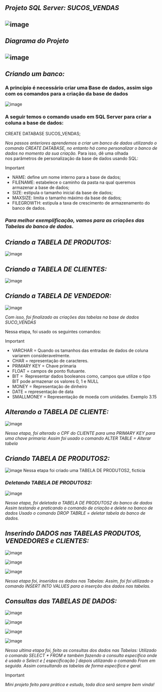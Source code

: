 ## *Projeto SQL Server: SUCOS_VENDAS*
## ![image](https://github.com/MatiasMoraes/Sucos_Vendas/assets/141168863/32ba68fa-9f8e-4aa5-98e9-a4fc0c8c48d0)
## *Diagrama do Projeto*
## ![image](https://github.com/MatiasMoraes/Sucos_Vendas/assets/141168863/84de722b-e66e-4e6e-9eaa-270dc79db67f)
## *Criando um banco:*
### A princípio é necessário criar uma Base de dados, assim sigo com os comandos para a criação da base de dados  
![image](https://github.com/MatiasMoraes/Sucos_Vendas/assets/141168863/a089e947-401d-4629-8c9c-dccd9f8011e4)
### A seguir temos o comando usado em SQL Server para criar a coluna a base de dados:
CREATE DATABASE SUCOS_VENDAS;

*Nos passos anteriores aprendemos a criar um banco de dados utilizando o comando CREATE DATABASE, no entanto há como personalizar o banco de dados no momento da sua criação.* 
Para isso, dê uma olhada nos parâmetros de personalização da base de dados usando SQL: 
> [!IMPORTANT]
> + NAME: define um nome interno para a base de dados;
> + FILENAME: estabelece o caminho da pasta na qual queremos armazenar a base de dados;
> + SIZE: estipula o tamanho inicial da base de dados;
> + MAXSIZE: limita o tamanho máximo da base de dados;
> + FILEGROWTH: estipula a taxa de crescimento de armazenamento do banco de dados.

### *Para melhor exemplificação, vamos para as criações das Tabelas do banco de dados.*
## *Criando a TABELA DE PRODUTOS:*
![image](https://github.com/MatiasMoraes/Sucos_Vendas/assets/141168863/e8f1163f-fabd-4c09-af8c-f7a73fac9e88)

## *Criando a TABELA DE CLIENTES:* 
![image](https://github.com/MatiasMoraes/Sucos_Vendas/assets/141168863/921080ac-8418-4bba-92e9-2a59f52eba43)

## *Criando a TABELA DE VENDEDOR:*
![image](https://github.com/MatiasMoraes/Sucos_Vendas/assets/141168863/8f5c5bbf-1cfa-4994-a9a8-507fb2c5926b)

*Com isso, foi finalizado as criações das tabelas na base de dados SUCO_VENDAS*

Nessa etapa, foi usado os seguintes comandos:

> [!IMPORTANT]
> + VARCHAR = Quando os tamanhos das entradas de dados de coluna variarem consideravelmente.
> + CHAR = representação de caracteres.
> + PRIMARY KEY = Chave primaria 
> + FLOAT = campos de ponto flutuante.
> + BIT =  Representar dados booleanos como, campos que utilize o tipo BIT pode armazenar os valores 0, 1 e NULL
> + MONEY = Representação de dinheiro
> + DATE = representação de data 
> + SMALLMONEY = Representação de moeda com unidades. Exemplo 3.15

## *Alterando a TABELA DE CLIENTE:*
![image](https://github.com/MatiasMoraes/Sucos_Vendas/assets/141168863/88f4e59a-2627-47e4-a05a-d92e85347391)

*Nessa etapa, foi alterado o CPF do CLIENTE para uma PRIMARY KEY para uma chave primaria:*
*Assim foi usado o comando ALTER TABLE = Alterar tabela*

## *Criando TABELA DE PRODUTOS2:*
![image](https://github.com/MatiasMoraes/Sucos_Vendas/assets/141168863/ccf53f91-c9af-4623-b140-47c05741d833)
Nessa etapa foi criado uma TABELA DE PRODUTOS2, fictícia

### *Deletando TABELA DE PRODUTOS2:* 
![image](https://github.com/MatiasMoraes/Sucos_Vendas/assets/141168863/f2a22767-4fce-4757-9133-96d13c515c90)

*Nessa etapa, foi deletada a TABELA DE PRODUTOS2 do banco de dados*
*Assim testando e praticando o comando de criação e delete no banco de dados* 
*Usado o comando DROP TABRLE =  deletar tabela do banco de dados.* 

## *Inserindo DADOS nas TABELAS PRODUTOS, VENDEDORES e CLIENTES:*
![image](https://github.com/MatiasMoraes/Sucos_Vendas/assets/141168863/cc4ab584-df8a-435e-a685-228c8b3e045c)

![image](https://github.com/MatiasMoraes/Sucos_Vendas/assets/141168863/e0741a9d-cee5-495f-a737-92ad4b969a6d)

![image](https://github.com/MatiasMoraes/Sucos_Vendas/assets/141168863/5794b519-c2ea-4147-ab44-2248cd3f0e93)

*Nessa etapa foi, inseridos os dados nas Tabelas:*
*Assim, foi foi utilizado o comando INSERT INTO VALUES para a inserção dos dados nas tabelas.*

## *Consultas das TABELAS DE DADOS:*
![image](https://github.com/MatiasMoraes/Sucos_Vendas/assets/141168863/9843f381-052c-4f60-9c4f-12a94d5a798e)

![image](https://github.com/MatiasMoraes/Sucos_Vendas/assets/141168863/9b445d0b-9fd4-4f5f-af25-cc71478b678e)

![image](https://github.com/MatiasMoraes/Sucos_Vendas/assets/141168863/b93be137-ca01-4f90-94a7-508d95b3a80f)

![image](https://github.com/MatiasMoraes/Sucos_Vendas/assets/141168863/140813ac-0425-4eea-b056-3c003bf9d645)

*Nessa ultima etapa foi, feito as consultas dos dados nas Tabelas:*
*Utilizado o comando SELECT * FROM e também fazendo a consulta especifica onde é usado o Select e [ especificação ] depois utilizando o comando From em seguida.*
*Assim consultando as tabelas de forma especifica e geral.*


> [!IMPORTANT]
> *Mini projeto feito para prática e estudo, toda dica será sempre bem vinda!*
